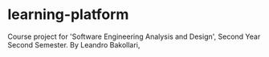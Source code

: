 # learning-platform
Course project for 'Software Engineering Analysis and Design', Second Year Second Semester. 
By Leandro Bakollari, 
